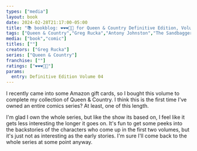 ```yaml
---
types: ["media"]
layout: book
date: 2024-02-28T21:17:00-05:00
title: "📚 bookblog: ❤️❤️❤️🖤🖤 for Queen & Country Definitive Edition, Volume 04, by Greg Rucka"
tags: ["Queen & Country","Greg Rucka","Antony Johnston","The Sandbaggers"]
media: ["book","comic"]
titles: [""]
creators: ["Greg Rucka"]
series: ["Queen & Country"]
franchise: [""]
ratings: ["❤️❤️❤️🖤🖤"]
params:
  entry: Definitive Edition Volume 04
---
```


I recently came into some Amazon gift cards, so I bought this volume to complete my collection of Queen & Country. I think this is the first time I've owned an entire comics series? At least, one of this length.

I'm glad I own the whole series, but like the show its based on, I feel like it gets less interesting the longer it goes on. It's fun to get some peeks into the backstories of the characters who come up in the first two volumes, but it's just not as interesting as the early stories. I'm sure I'll come back to the whole series at some point anyway.
